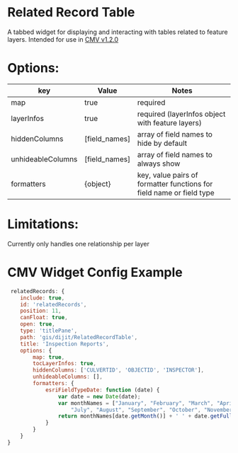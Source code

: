 Related Record Table
====================

A tabbed widget for displaying and interacting with tables related to feature layers.
Intended for use in [CMV v1.2.0](https://github.com/cmv/cmv-app/releases/tag/v1.2.0) 

Options:
========

key        |      Value      | Notes
---|-----|-------
map | true | required
layerInfos | true | required (layerInfos object with feature layers)
hiddenColumns | [field_names] | array of field names to hide by default
unhideableColumns | [field_names] | array of field names to always show
formatters | {object} | key, value pairs of formatter functions for field name or field type

Limitations:
============

Currently only handles one relationship per layer

CMV Widget Config Example
=========================

```javascript
 relatedRecords: {
    include: true,
    id: 'relatedRecords',
    position: 11,
    canFloat: true,
    open: true,
    type: 'titlePane',
    path: 'gis/dijit/RelatedRecordTable',
    title: 'Inspection Reports',
    options: {
        map: true,
        tocLayerInfos: true,
        hiddenColumns: ['CULVERTID', 'OBJECTID', 'INSPECTOR'],
        unhideableColumns: [],
        formatters: {
            esriFieldTypeDate: function (date) {
                var date = new Date(date);
                var monthNames = ["January", "February", "March", "April", "May", "June",
                    "July", "August", "September", "October", "November", "December"];
                return monthNames[date.getMonth()] + ' ' + date.getFullYear();
            }
        }
    }
}
```